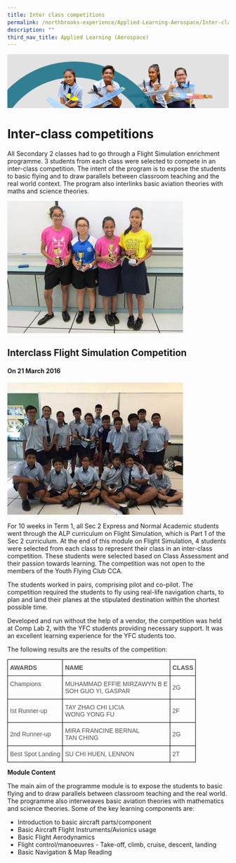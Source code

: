 ```yaml
---
title: Inter class competitions
permalink: /northbrooks-experience/Applied-Learning-Aerospace/Inter-class-competitions/
description: ""
third_nav_title: Applied Learning (Aerospace)
---
```

![](/images/northbrooks%20experience.jpg)

Inter-class competitions
========================

All Secondary 2 classes had to go through a Flight Simulation enrichment programme. 3 students from each class were selected to compete in an inter-class competition. The intent of the program is to expose the students to basic flying and to draw parallels between classroom teaching and the real world context. The program also interlinks basic aviation theories with maths and science theories.

![](/images/InterClass.jpeg)

Interclass Flight Simulation Competition
----------------------------------------

#### On 21 March 2016

![](/images/Interclass2.jpg)

For 10 weeks in Term 1, all Sec 2 Express and Normal Academic students went through the ALP curriculum on Flight Simulation, which is Part 1 of the Sec 2 curriculum. At the end of this module on Flight Simulation, 4 students were selected from each class to represent their class in an inter-class competition. These students were selected based on Class Assessment and their passion towards learning. The competition was not open to the members of the Youth Flying Club CCA.

The students worked in pairs, comprising pilot and co-pilot. The competition required the students to fly using real-life navigation charts, to plan and land their planes at the stipulated destination within the shortest possible time.

Developed and run without the help of a vendor, the competition was held at Comp Lab 2, with the YFC students providing necessary support. It was an excellent learning experience for the YFC students too.

The following results are the results of the competition:

<style type="text/css">
.tg  {border-collapse:collapse;border-spacing:0;}
.tg td{border-color:black;border-style:solid;border-width:1px;font-family:Arial, sans-serif;font-size:14px;
  overflow:hidden;padding:10px 5px;word-break:normal;}
.tg th{border-color:black;border-style:solid;border-width:1px;font-family:Arial, sans-serif;font-size:14px;
  font-weight:normal;overflow:hidden;padding:10px 5px;word-break:normal;}
.tg .tg-50jh{color:#505050;font-weight:bold;text-align:left;vertical-align:top}
.tg .tg-y44u{color:#505050;text-align:left;vertical-align:top}
.tg .tg-te7m{color:#505050;text-align:left;vertical-align:middle}
</style>
<table class="tg">
<thead>
  <tr>
    <th class="tg-50jh">AWARDS</th>
    <th class="tg-50jh">NAME</th>
    <th class="tg-50jh">CLASS</th>
  </tr>
</thead>
<tbody>
  <tr>
    <td class="tg-y44u">Champions  <br> </td>
    <td class="tg-y44u">MUHAMMAD EFFIE MIRZAWYN B E<br>SOH GUO YI, GASPAR</td>
    <td class="tg-te7m">2G</td>
  </tr>
  <tr>
    <td class="tg-te7m">Ist Runner-up</td>
    <td class="tg-y44u">TAY ZHAO CHI LICIA<br>WONG YONG FU</td>
    <td class="tg-te7m">2F</td>
  </tr>
  <tr>
    <td class="tg-te7m">2nd Runner-up  </td>
    <td class="tg-y44u">MIRA FRANCINE BERNAL<br>TAN CHING</td>
    <td class="tg-te7m">2G</td>
  </tr>
  <tr>
    <td class="tg-te7m">Best Spot Landing</td>
    <td class="tg-y44u">SU CHI HUEN, LENNON</td>
    <td class="tg-te7m">2T</td>
  </tr>
</tbody>
</table>

**Module Content**

The main aim of the programme module is to expose the students to basic flying and to draw parallels between classroom teaching and the real world. The programme also interweaves basic aviation theories with mathematics and science theories. Some of the key learning components are:

*   Introduction to basic aircraft parts/component
*   Basic Aircraft Flight Instruments/Avionics usage
*   Basic Flight Aerodynamics
*   Flight control/manoeuvres - Take-off, climb, cruise, descent, landing
*   Basic Navigation & Map Reading